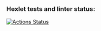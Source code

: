 ### Hexlet tests and linter status:
[![Actions Status](https://github.com/Asya-Kamaeva/frontend-project-lvl3/workflows/hexlet-check/badge.svg)](https://github.com/Asya-Kamaeva/frontend-project-lvl3/actions)